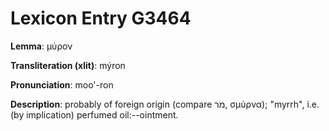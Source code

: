 # Lexicon Entry G3464

**Lemma**: μύρον

**Transliteration (xlit)**: mýron

**Pronunciation**: moo'-ron

**Description**:
probably of foreign origin (compare מֹר, σμύρνα); "myrrh", i.e. (by implication) perfumed oil:--ointment.
